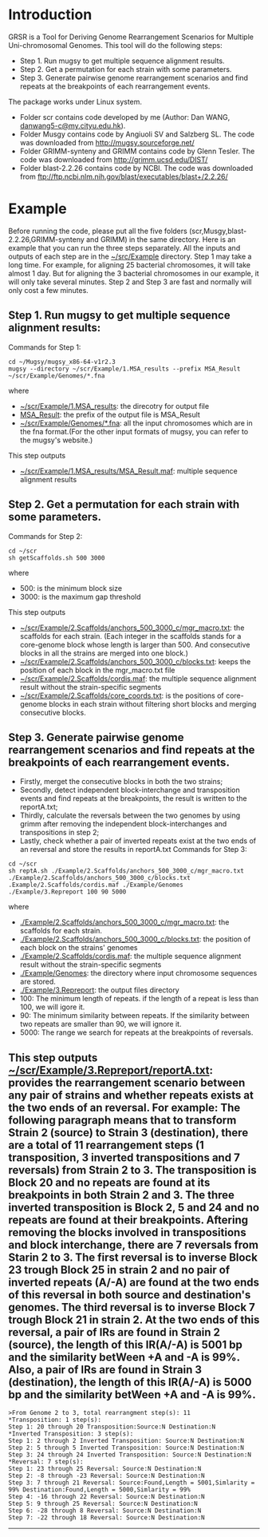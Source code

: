 
# Introduction
GRSR is a Tool for Deriving Genome Rearrangement Scenarios for Multiple Uni-chromosomal Genomes. This tool will do the following steps:
* Step 1. Run mugsy to get multiple sequence alignment results.
* Step 2. Get a permutation for each strain with some parameters.
* Step 3. Generate pairwise genome rearrangement scenarios and find repeats at the breakpoints of each rearrangement events.

The package works under Linux system.
* Folder scr contains code developed by me (Author: Dan WANG, danwang5-c@my.cityu.edu.hk).
* Folder Musgy contains code by Angiuoli SV and Salzberg SL. The code was downloaded from http://mugsy.sourceforge.net/
* Folder GRIMM-synteny and GRIMM contains code by Glenn Tesler. The code was downloaded from http://grimm.ucsd.edu/DIST/
* Folder blast-2.2.26 contains code by NCBI. The code was downloaded from ftp://ftp.ncbi.nlm.nih.gov/blast/executables/blast+/2.2.26/ 

# Example  
Before running the code, please put all the five folders (scr,Musgy,blast-2.2.26,GRIMM-synteny and GRIMM) in the same directory.
Here is an example that you can run the three steps separately. All the inputs and outputs of each step are in the [~/src/Example](src/Example) directory. Step 1 may take a long time. For example, for aligning 25 bacterial chromosomes, it will take almost 1 day. But for aligning the 3 bacterial chromosomes in our example, it will only take several minutes. Step 2 and Step 3 are fast and normally will only cost a few minutes.
## Step 1. Run mugsy to get multiple sequence alignment results:
Commands for Step 1:
```
cd ~/Mugsy/mugsy_x86-64-v1r2.3
mugsy --directory ~/scr/Example/1.MSA_results --prefix MSA_Result ~/scr/Example/Genomes/*.fna
```
where
* [~/scr/Example/1.MSA_results](scr/Example/1.MSA_results): the direcotry for output file
* [MSA_Result](scr/Example/1.MSA_results/MSA_Result.maf): the prefix of the output file is MSA_Result
* [~/scr/Example/Genomes/*.fna](scr/Example/Genomes): all the input chromosomes which are in the fna format.(For the other input formats of mugsy, you can refer to the mugsy's website.)

This step outputs
 * [~/scr/Example/1.MSA_results/MSA_Result.maf](scr/Example/1.MSA_results/MSA_Result.maf): multiple sequence alignment results

## Step 2. Get a permutation for each strain with some parameters.
Commands for Step 2:
```
cd ~/scr
sh getScaffolds.sh 500 3000
```
where 
* 500: is the minimum block size
* 3000: is the maximum gap threshold

This step outputs
* [~/scr/Example/2.Scaffolds/anchors_500_3000_c/mgr_macro.txt](scr/Example/2.Scaffolds/anchors_500_3000_c/mgr_macro.txt): the scaffolds for each strain. (Each integer in the scaffolds stands for a core-genome block whose length is larger than 500. And consecutive blocks in all the strains are merged into one block.)
* [~/scr/Example/2.Scaffolds/anchors_500_3000_c/blocks.txt](scr/Example/2.Scaffolds/anchors_500_3000_c/blocks.txt): keeps the position of each block in the mgr_macro.txt file
* [~/scr/Example/2.Scaffolds/cordis.maf](scr/Example/2.Scaffolds/cordis.maf): the multiple sequence alignment result without the strain-specific segments
* [~/scr/Example/2.Scaffolds/core_coords.txt](scr/Example/2.Scaffolds/core_coords.txt): is the positions of core-genome blocks in each strain without filtering short blocks and merging consecutive blocks.
 
## Step 3. Generate pairwise genome rearrangement scenarios and find repeats at the breakpoints of each rearrangement events.
- Firstly, merget the consecutive blocks in both the two strains;
- Secondly, detect independent block-interchange and transposition events and find repeats at the breakpoints, the result is written to the reportA.txt;
- Thirdly, calculate the reversals between the two genomes by using grimm after removing the independent block-interchanges and transpositions in step 2;
- Lastly, check whether a pair of inverted repeats exist at the two ends of an reversal and store the results in reportA.txt
Commands for Step 3:
```
cd ~/scr
sh reptA.sh ./Example/2.Scaffolds/anchors_500_3000_c/mgr_macro.txt ./Example/2.Scaffolds/anchors_500_3000_c/blocks.txt .Example/2.Scaffolds/cordis.maf ./Example/Genomes ./Example/3.Repreport 100 90 5000
```
where
* [./Example/2.Scaffolds/anchors_500_3000_c/mgr_macro.txt](scr/Example/2.Scaffolds/anchors_500_3000_c/mgr_macro.txt): the scaffolds for each strain.
* [./Example/2.Scaffolds/anchors_500_3000_c/blocks.txt](scr/Example/2.Scaffolds/anchors_500_3000_c/blocks.txt): the position of each block on the strains' genomes
* [./Example/2.Scaffolds/cordis.maf](scr/Example/2.Scaffolds/cordis.maf): the multiple sequence alignment result without the strain-specific segments
* [./Example/Genomes](scr/Example/Genomes): the directory where input chromosome sequences are stored.
* [./Example/3.Repreport](scr/Example/3.Repreport): the output files directory 
* 100: The minimum length of repeats. if the length of a repeat is less than 100, we will igore it.
* 90: The minimum similarity between repeats. If the similarity between two repeats are smaller than 90, we will ignore it.
* 5000: The range we search for repeats at the breakpoints of reversals.

This step outputs
[~/scr/Example/3.Repreport/reportA.txt](scr/Example/3.Repreport/reportA.txt): provides the rearrangement scenario between any pair of strains and whether repeats exists at the two ends of an reversal. For example: The following paragraph means that to transform Strain 2 (source) to Strain 3 (destination), there are a total of 11 rearrangement steps (1 transposition, 3 inverted transpositions and 7 reversals) from Strain 2 to 3. The transposition is Block 20 and no repeats are found at its breakpoints in both Strain 2 and 3. The three inverted transposition is Block 2, 5 and 24 and no repeats are found at their breakpoints. Aftering removing the blocks involved in transpositions and block interchange, there are 7 reversals from Starin 2 to 3. The first reversal is to inverse Block 23 trough Block 25 in strain 2 and no pair of inverted repeats (A/-A) are found at the two ends of this reversal in both source and destination's genomes. The third reversal is to inverse Block 7 trough Block 21 in strain 2. At the two ends of this reversal, a pair of IRs are found in Strain 2 (source), the length of this IR(A/-A) is 5001 bp and the similarity betWeen +A and -A is 99%. Also, a pair of IRs are found in Strain 3 (destination), the length of this IR(A/-A) is 5000 bp and the similarity betWeen +A and -A is 99%.
-------------------------------------------------------------------------------------
	>From Genome 2 to 3, total rearrangment step(s): 11
	*Transposition: 1 step(s):
	Step 1: 20 through 20 Transposition:Source:N Destination:N
	*Inverted Transposition: 3 step(s):
	Step 1: 2 through 2 Inverted Transposition: Source:N Destination:N
	Step 2: 5 through 5 Inverted Transposition: Source:N Destination:N
	Step 3: 24 through 24 Inverted Transposition: Source:N Destination:N
	*Reversal: 7 step(s):
	Step 1: 23 through 25 Reversal: Source:N Destination:N
	Step 2: -8 through -23 Reversal: Source:N Destination:N
	Step 3: 7 through 21 Reversal: Source:Found,Length = 5001,Simlarity = 99% Destination:Found,Length = 5000,Simlarity = 99%
	Step 4: -16 through 22 Reversal: Source:N Destination:N
	Step 5: 9 through 25 Reversal: Source:N Destination:N
	Step 6: -28 through 8 Reversal: Source:N Destination:N
	Step 7: -22 through 18 Reversal: Source:N Destination:N
------------------------------------------------------------------------------------
